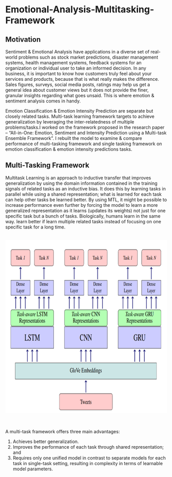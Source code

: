 # Emotional-Analysis-Multitasking-Framework

## Motivation

Sentiment & Emotional Analysis have applications in a diverse set of real-world problems such as stock market predictions, disaster management systems, health management systems, feedback systems for an organization or individual user to take an informed decision. In any business, it is important to know how customers truly feel about your services and products, because that is what really makes the difference. Sales figures, surveys, social media posts, ratings may help us get a general idea about customer views but it does not provide the finer, granular insights regarding what goes unsaid. This is where emotion & sentiment analysis comes in handy.

Emotion Classification & Emotion Intensity Prediction are separate but closely related tasks. Multi-task learning framework targets to achieve generalization by leveraging the inter-relatedness of multiple problems/tasks.I worked on the framework proposed in the research paper – “All-in-One: Emotion, Sentiment and Intensity Prediction using a Multi-task Ensemble Framework”. I rebuilt the model to examine & compare performance of multi-tasking framework and single tasking framework on emotion classification & emotion intensity predictions tasks.

## Multi-Tasking Framework

Multitask Learning is an approach to inductive transfer that improves generalization by using the domain information contained in the training signals of related tasks as an inductive bias. It does this by learning tasks in parallel while using a shared representation; what is learned for each task can help other tasks be learned better. By using MTL, it might be possible to increase performance even further by forcing the model to learn a more generalized representation as it learns (updates its weights) not just for one specific task but a bunch of tasks. Biologically, humans learn in the same way. learn better if learn multiple related tasks instead of focusing on one specific task for a long time.


<p><br><img src="multitasking_framework.png" width="1520" height="540" /></p><br>

A multi-task framework offers three main advantages:
1. Achieves better generalization. 
2. Improves the performance of each task through shared representation; and 
3. Requires only one unified model in contrast to separate models for each task in single-task setting, resulting in complexity in terms of learnable model parameters.
